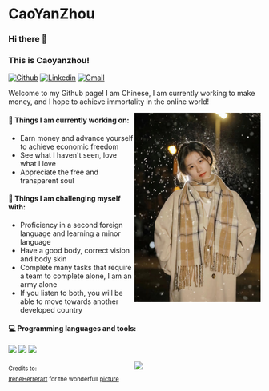 # CaoYanZhou
### Hi there 👋 
### This is Caoyanzhou!

[![Github](https://img.shields.io/badge/-Github-000?style=flat&logo=Github&logoColor=white)](https://github.com/caoyanzhou)
[![Linkedin](https://img.shields.io/badge/-Twitter-blue?style=flat&logo=Twitter&logoColor=white)](https://twitter.com/caoyanzhou)
[![Gmail](https://img.shields.io/badge/-Gmail-c14438?style=flat&logo=Gmail&logoColor=white)](mailto:cty1323204440@gmail.com)

Welcome to my Github page! I am Chinese, I am currently working to make money, and I hope to achieve immortality in the online world!

<img align="right" alt="img" src="https://github.com/caoyanzhou/caoyanzhou/blob/%E2%9C%8D/cover_image.jpg" width="50%" height="auto" />


  #### 🌱 Things I am currently working on: 
  - Earn money and advance yourself to achieve economic freedom 
  - See what I haven't seen, love what I love 
  - Appreciate the free and transparent soul

  #### :muscle: Things I am challenging myself with:
  - Proficiency in a second foreign language and learning a minor language
  - Have a good body, correct vision and body skin
  - Complete many tasks that require a team to complete alone, I am an army alone
  - If you listen to both, you will be able to move towards another developed country

  #### :computer: Programming languages and tools: 
  <code><img width="10%" src="https://www.vectorlogo.zone/logos/python/python-ar21.svg"></code> 
  <code><img width="10%" src="https://www.vectorlogo.zone/logos/mysql/mysql-ar21.svg"></code>
  <code><img width="10%" src="https://www.vectorlogo.zone/logos/git-scm/git-scm-ar21.svg"></code>
  </p>

  <p>
  	<img width="50%" align="right" src="https://github-readme-stats.vercel.app/api?username=caoyanzhou&show_icons=true&hide_border=true" />



  <sub>Credits to: <br/>[IreneHerrerart](https://www.artstation.com/ireneherrera) for the wonderfull [picture](https://github.com/FernandoRoldan93/FernandoRoldan93/blob/master/cover_image.jpg)</sub>

  
